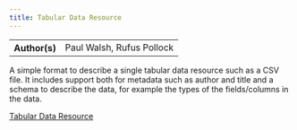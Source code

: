 ```yaml
---
title: Tabular Data Resource
---
```


<table>
  <tr>
    <th>Author(s)</th>
    <td>Paul Walsh, Rufus Pollock</td>
  </tr>
</table>

A simple format to describe a single tabular data resource such as a CSV file. It includes support both for metadata such as author and title and a schema to describe the data, for example the types of the fields/columns in the data.

[Tabular Data Resource](https://specs.frictionlessdata.io/tabular-data-resource/)
